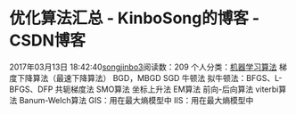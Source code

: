 # 优化算法汇总 - KinboSong的博客 - CSDN博客
2017年03月13日 18:42:40[songjinbo3](https://me.csdn.net/KinboSong)阅读数：209
个人分类：[机器学习算法](https://blog.csdn.net/KinboSong/article/category/6791887)
梯度下降算法（最速下降算法）
BGD，MBGD
SGD
牛顿法
拟牛顿法：BFGS、L-BFGS、DFP
共轭梯度法
SMO算法
坐标上升法
EM算法
前向-后向算法
viterbi算法
Banum-Welch算法
GIS：用在最大熵模型中
IIS：用在最大熵模型中
